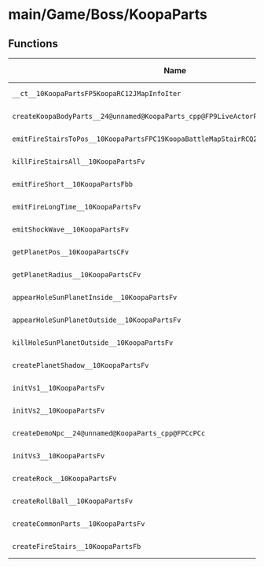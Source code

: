 # main/Game/Boss/KoopaParts

## Functions

| Name | Address | Match % |
|------|---------|---------|
| `__ct__10KoopaPartsFP5KoopaRC12JMapInfoIter` | `0x8006008C` | :x: (0.0%) |
| `createKoopaBodyParts__24@unnamed@KoopaParts_cpp@FP9LiveActorPCcPCcPCc` | `0x80060174` | :x: (0.0%) |
| `emitFireStairsToPos__10KoopaPartsFPC19KoopaBattleMapStairRCQ29JGeometry8TVec3<f>b` | `0x8006020C` | :x: (0.0%) |
| `killFireStairsAll__10KoopaPartsFv` | `0x800602C4` | :x: (0.0%) |
| `emitFireShort__10KoopaPartsFbb` | `0x80060334` | :x: (0.0%) |
| `emitFireLongTime__10KoopaPartsFv` | `0x8006039C` | :x: (0.0%) |
| `emitShockWave__10KoopaPartsFv` | `0x800603CC` | :x: (0.0%) |
| `getPlanetPos__10KoopaPartsCFv` | `0x80060408` | :x: (0.0%) |
| `getPlanetRadius__10KoopaPartsCFv` | `0x8006049C` | :x: (0.0%) |
| `appearHoleSunPlanetInside__10KoopaPartsFv` | `0x800604A4` | :x: (0.0%) |
| `appearHoleSunPlanetOutside__10KoopaPartsFv` | `0x800604B8` | :x: (0.0%) |
| `killHoleSunPlanetOutside__10KoopaPartsFv` | `0x800604CC` | :x: (0.0%) |
| `createPlanetShadow__10KoopaPartsFv` | `0x800604E0` | :x: (0.0%) |
| `initVs1__10KoopaPartsFv` | `0x8006053C` | :x: (0.0%) |
| `initVs2__10KoopaPartsFv` | `0x800605E0` | :x: (0.0%) |
| `createDemoNpc__24@unnamed@KoopaParts_cpp@FPCcPCc` | `0x80060674` | :x: (0.0%) |
| `initVs3__10KoopaPartsFv` | `0x80060724` | :x: (0.0%) |
| `createRock__10KoopaPartsFv` | `0x80060A2C` | :x: (0.0%) |
| `createRollBall__10KoopaPartsFv` | `0x80060AB0` | :x: (0.0%) |
| `createCommonParts__10KoopaPartsFv` | `0x80060B14` | :x: (0.0%) |
| `createFireStairs__10KoopaPartsFb` | `0x80060C9C` | :x: (0.0%) |